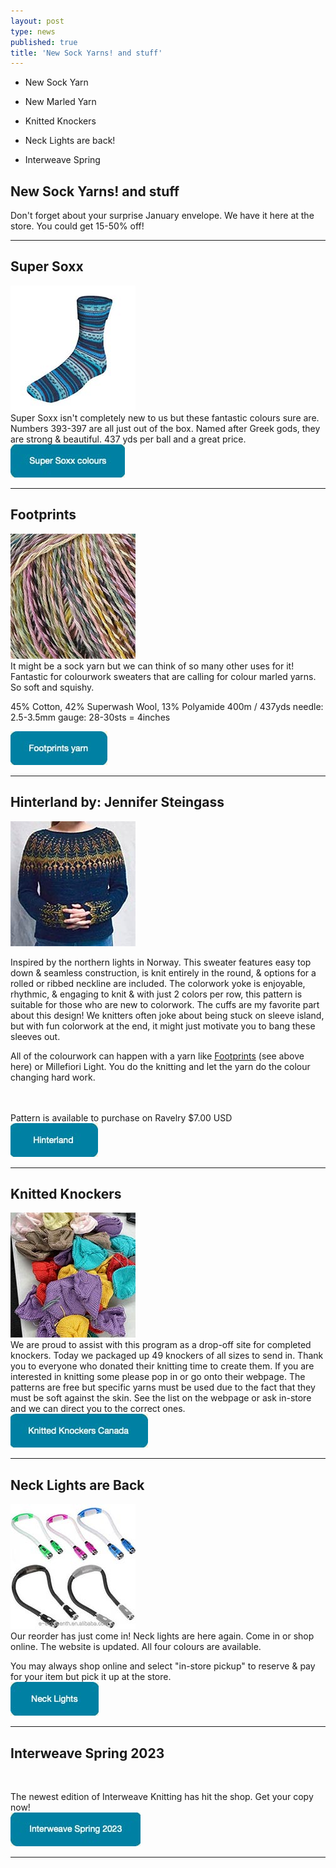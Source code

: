 ```yaml
---
layout: post
type: news
published: true
title: 'New Sock Yarns! and stuff'
---
```


- New Sock Yarn

- New Marled Yarn

- Knitted Knockers

- Neck Lights are back!

- Interweave Spring

<h2>New Sock Yarns! and stuff</h2>
<p>Don't forget about your surprise January envelope. We have it here at the store.
You could get 15-50% off!
</p>
<hr />
<h2>Super Soxx</h2>
<p><a href="https://www.woolandsilkcoshop.com/products/super-soxx-color-4-ply-capital-cities"><img src="/img/super_soxx.jpg"></a><br />Super Soxx isn't completely new to us but these fantastic colours sure are. Numbers 393-397 are all just out of the box. Named after Greek gods, they are strong & beautiful. 437 yds per ball and a great price.<br />
<a href="https://www.woolandsilkcoshop.com/products/super-soxx-color-4-ply-capital-cities"><img src="/img/btn_super_soxx.jpg"></a></p>
<hr />
<h2>Footprints</h2>
<p><a href="https://www.woolandsilkcoshop.com/products/wool-addicts-footprints"><img src="/img/footprints.jpg"></a> <br /> It might be a sock yarn but we can think of so many other uses for it! Fantastic for colourwork sweaters that are calling for colour marled yarns. So soft and squishy.

45% Cotton, 42% Superwash Wool, 13% Polyamide 400m / 437yds needle: 2.5-3.5mm gauge: 28-30sts = 4inches<br />

<a href="https://www.woolandsilkcoshop.com/products/wool-addicts-footprints"><img src="/img/btn_footprints.jpg"></a></p>

<hr />
<h2>Hinterland by: Jennifer Steingass</h2>
<p><a href="https://www.ravelry.com/patterns/library/hinterland-5"><img src="/img/hinterland.jpg"></a><br />

Inspired by the northern lights in Norway. This sweater features easy top down & seamless construction, is knit entirely in the round, & options for a rolled or ribbed neckline are included. The colorwork yoke is enjoyable, rhythmic, & engaging to knit & with just 2 colors per row, this pattern is suitable for those who are new to colorwork. The cuffs are my favorite part about this design! We knitters often joke about being stuck on sleeve island, but with fun colorwork at the end, it might just motivate you to bang these sleeves out.

All of the colourwork can happen with a yarn like <a href="https://www.woolandsilkcoshop.com/products/wool-addicts-footprints">Footprints</a> (see above here) or Millefiori Light. You do the knitting and let the yarn do the colour changing hard work.

<br /><br />Pattern is available to purchase on Ravelry $7.00 USD<br />
 <a href="https://www.ravelry.com/patterns/library/hinterland-5"><img src="/img/btn_hinterland.jpg"></a></p>

<hr />
  <h2>Knitted Knockers</h2>
<p><a href="https://knittedknockerscanada.com/"><img src="/img/knitted_knockers.jpg"></a>
<br />
We are proud to assist with this program as a drop-off site for completed knockers. Today we packaged up 49 knockers of all sizes to send in. Thank you to everyone who donated their knitting time to create them. If you are interested in knitting some please pop in or go onto their webpage. The patterns are free but specific yarns must be used due to the fact that they must be soft against the skin. See the list on the webpage or ask in-store and we can direct you to the correct ones.<br />
  <a href="https://knittedknockerscanada.com"><img src="/img/btn_knitted_knockers.jpg"></a></p>

<hr />
<h2>Neck Lights are Back</h2>
<p><a href="https://www.woolandsilkcoshop.com/products/etched-wood-stitch-markers"><img src="/img/neck_lights.jpg"></a><br />Our reorder has just come in! Neck lights are here again. Come in or shop online. The website is updated. All four colours are available.

You may always shop online and select "in-store pickup" to reserve & pay for your item but pick it up at the store.<br />
<a href="https://www.woolandsilkcoshop.com/products/etched-wood-stitch-markers"><img src="/img/btn_neck_lights.jpg"></a></p>

<hr />
<h2>Interweave Spring 2023</h2>
<p><a href="https://www.woolandsilkcoshop.com/products/interweave-knits><img src="/img/interweave_knits.jpg"></a>	<br />


The newest edition of Interweave Knitting has hit the shop. Get your copy now!<br />
<a href="https://www.woolandsilkcoshop.com/products/interweave-knits"><img src="/img/btn_interweave.jpg"></a></p>

<hr />

